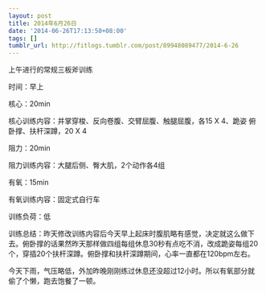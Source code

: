 ```yaml
---
layout: post
title: 2014年6月26日
date: '2014-06-26T17:13:50+08:00'
tags: []
tumblr_url: http://fitlogs.tumblr.com/post/89948089477/2014-6-26
---
```

上午进行的常规三板斧训练

时间：早上

核心：20min

核心训练内容：并掌穿梭、反向卷腹、交臂屈腹、触腿屈腹，各15 X 4、跪姿
俯卧撑、扶杆深蹲，20 X 4

阻力：20min

阻力训练内容：大腿后侧、臀大肌，2个动作各4组

有氧：15min

有氧训练内容：固定式自行车

训练负荷：低

训练总结：昨天修改训练内容后今天早上起床时腹肌略有感觉，决定就这么做下去。俯卧撑的话果然昨天那样做四组每组休息30秒有点吃不消，改成跪姿每组20个，穿插20个扶杆深蹲。俯卧撑和扶杆深蹲期间，心率一直都在120bpm左右。

今天下雨，气压略低，外加昨晚刚刚练过休息还没超过12小时。所以有氧部分就偷了个懒，跑去饱餐了一顿。
